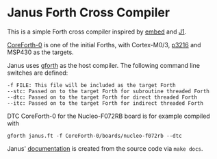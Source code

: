# Janus Forth Cross Compiler

This is a simple Forth cross compiler inspired by
[embed](https://github.com/howerj/embed) and
[J1](https://github.com/jamesbowman/j1).

[CoreForth-0](https://github.com/ekoeppen/CoreForth-0) is one of the initial
Forths, with Cortex-M0/3, [p3216](https://github.com/ekoeppen/p3216) and MSP430
as the targets.

Janus uses [gforth](https://gforth.org) as the host compiler. The following
command line switches are defined:

    -f FILE: This file will be included as the target Forth
    --stc: Passed on to the target Forth for subroutine threaded Forth
    --dtc: Passed on to the target Forth for direct threaded Forth
    --itc: Passed on to the target Forth for indirect threaded Forth

DTC CoreForth-0 for the Nucleo-F072RB board is for example compiled with

    gforth janus.ft -f CoreForth-0/boards/nucleo-f072rb --dtc

Janus' [documentation](docs/janus.ft.md) is created from the source code
via `make docs`.
